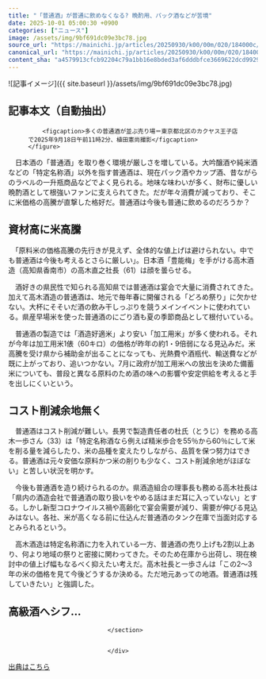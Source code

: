 ```yaml
---
title: "「普通酒」が普通に飲めなくなる? 晩酌用、パック酒などが苦境"
date: 2025-10-01 05:00:30 +0900
categories: ["ニュース"]
image: /assets/img/9bf691dc09e3bc78.jpg
source_url: "https://mainichi.jp/articles/20250930/k00/00m/020/184000c/"
canonical_url: "https://mainichi.jp/articles/20250930/k00/00m/020/184000c/"
content_sha: "a4579913cfcb92204c79a1bb16e8bded3af6dddbfce3669622dcd9929dda8251"
---
```


![記事イメージ]({{ site.baseurl }}/assets/img/9bf691dc09e3bc78.jpg)

## 記事本文（自動抽出）
<div><section class="articledetail-body is-mustpay" id="articledetail-body">



<div class="articledetail-image-left">
	<figure>
		
		<figcaption>多くの普通酒が並ぶ売り場＝東京都北区のカクヤス王子店で2025年9月18日午前11時2分、植田憲尚撮影</figcaption>
	</figure>
</div>
<p>　日本酒の「普通酒」を取り巻く環境が厳しさを増している。大吟醸酒や純米酒などの「特定名称酒」以外を指す普通酒は、現在パック酒やカップ酒、昔ながらのラベルの一升瓶商品などでよく見られる。地味な味わいが多く、財布に優しい晩酌酒として根強いファンに支えられてきた。だが年々消費が減っており、そこに米価格の高騰が直撃した格好だ。普通酒は今後も普通に飲めるのだろうか？</p>
<h2>資材高に米高騰</h2>
<p>　「原料米の価格高騰の先行きが見えず、全体的な値上げは避けられない。中でも普通酒は今後も考えるとさらに厳しい」。日本酒「豊能梅」を手がける高木酒造（高知県香南市）の高木直之社長（61）は顔を曇らせる。</p>
<p>　酒好きの県民性で知られる高知県では普通酒は宴会で大量に消費されてきた。加えて高木酒造の普通酒は、地元で毎年春に開催される「どろめ祭り」に欠かせない。大杯にそそいだ酒の飲み干しっぷりを競うメインイベントに使われている。県産早場米を使った普通酒のにごり酒も夏の季節商品として根付いている。</p>
<p>　普通酒の製造では「酒造好適米」より安い「加工用米」が多く使われる。それが今年は加工用米1俵（60キロ）の価格が昨年の約1・9倍弱になる見込みだ。米高騰を受け県から補助金が出ることになっても、光熱費や酒瓶代、輸送費などが既に上がっており、追いつかない。7月に政府が加工用米への放出を決めた備蓄米についても、普段と異なる原料のため酒の味への影響や安定供給を考えると手を出しにくいという。</p>
<h2>コスト削減余地無く</h2>
<p>　普通酒はコスト削減が難しい。長男で製造責任者の杜氏（とうじ）を務める高木一歩さん（33）は「特定名称酒なら例えば精米歩合を55％から60％にして米を削る量を減らしたり、米の品種を変えたりしながら、品質を保つ努力はできる。普通酒は元々安価な原料かつ米の削りも少なく、コスト削減余地がほぼない」と苦しい状況を明かす。</p>
<p>　今後も普通酒を造り続けられるのか。県酒造組合の理事長も務める高木社長は「県内の酒造会社で普通酒の取り扱いをやめる話はまだ耳に入っていない」とする。しかし新型コロナウイルス禍や高齢化で宴会需要が減り、需要が伸びる見込みはない。各社、米が高くなる前に仕込んだ普通酒のタンク在庫で当面対応するとみられるという。</p>
<p>　高木酒造は特定名称酒に力を入れている一方、普通酒の売り上げも2割以上あり、何より地域の祭りと密接に関わってきた。そのため在庫から出荷し、現在検討中の値上げ幅もなるべく抑えたい考えだ。高木社長と一歩さんは「この2～3年の米の価格を見て今後どうするか決める。ただ地元あっての地酒。普通酒は残していきたい」と強調した。</p>
<h2>高級酒へシフ…</h2>


								</section>
								
								
                                </div>

[出典はこちら](https://mainichi.jp/articles/20250930/k00/00m/020/184000c/)
